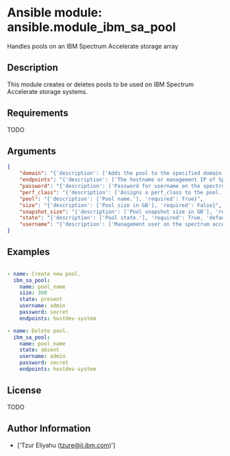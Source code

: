 # Ansible module: ansible.module_ibm_sa_pool


Handles pools on an IBM Spectrum Accelerate storage array

## Description

This module creates or deletes pools to be used on IBM Spectrum Accelerate storage systems.

## Requirements

TODO

## Arguments

``` json
{
    "domain": "{'description': ['Adds the pool to the specified domain.'], 'required': False}",
    "endpoints": "{'description': ['The hostname or management IP of Spectrum Accelerate storage system.'], 'required': True}",
    "password": "{'description': ['Password for username on the spectrum accelerate storage system.'], 'required': True}",
    "perf_class": "{'description': ['Assigns a perf_class to the pool.'], 'required': False}",
    "pool": "{'description': ['Pool name.'], 'required': True}",
    "size": "{'description': ['Pool size in GB'], 'required': False}",
    "snapshot_size": "{'description': ['Pool snapshot size in GB'], 'required': False}",
    "state": "{'description': ['Pool state.'], 'required': True, 'default': 'present', 'choices': ['present', 'absent']}",
    "username": "{'description': ['Management user on the spectrum accelerate storage system.'], 'required': True}",
}
```

## Examples


``` yaml

- name: Create new pool.
  ibm_sa_pool:
    name: pool_name
    size: 300
    state: present
    username: admin
    password: secret
    endpoints: hostdev-system

- name: Delete pool.
  ibm_sa_pool:
    name: pool_name
    state: absent
    username: admin
    password: secret
    endpoints: hostdev-system

```

## License

TODO

## Author Information
  - ['Tzur Eliyahu (tzure@il.ibm.com)']
